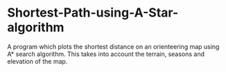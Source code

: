 # Shortest-Path-using-A-Star-algorithm
 A program which plots the shortest distance on an orienteering map using A* search algorithm. 
 This takes into account the terrain, seasons and elevation of the map.
